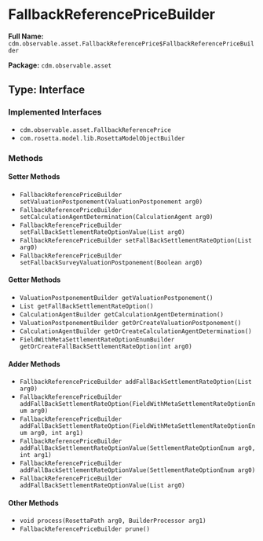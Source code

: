 # FallbackReferencePriceBuilder

**Full Name:** `cdm.observable.asset.FallbackReferencePrice$FallbackReferencePriceBuilder`

**Package:** `cdm.observable.asset`

## Type: Interface

### Implemented Interfaces

- `cdm.observable.asset.FallbackReferencePrice`
- `com.rosetta.model.lib.RosettaModelObjectBuilder`

### Methods

#### Setter Methods

- `FallbackReferencePriceBuilder setValuationPostponement(ValuationPostponement arg0)`
- `FallbackReferencePriceBuilder setCalculationAgentDetermination(CalculationAgent arg0)`
- `FallbackReferencePriceBuilder setFallBackSettlementRateOptionValue(List arg0)`
- `FallbackReferencePriceBuilder setFallBackSettlementRateOption(List arg0)`
- `FallbackReferencePriceBuilder setFallbackSurveyValuationPostponement(Boolean arg0)`

#### Getter Methods

- `ValuationPostponementBuilder getValuationPostponement()`
- `List getFallBackSettlementRateOption()`
- `CalculationAgentBuilder getCalculationAgentDetermination()`
- `ValuationPostponementBuilder getOrCreateValuationPostponement()`
- `CalculationAgentBuilder getOrCreateCalculationAgentDetermination()`
- `FieldWithMetaSettlementRateOptionEnumBuilder getOrCreateFallBackSettlementRateOption(int arg0)`

#### Adder Methods

- `FallbackReferencePriceBuilder addFallBackSettlementRateOption(List arg0)`
- `FallbackReferencePriceBuilder addFallBackSettlementRateOption(FieldWithMetaSettlementRateOptionEnum arg0)`
- `FallbackReferencePriceBuilder addFallBackSettlementRateOption(FieldWithMetaSettlementRateOptionEnum arg0, int arg1)`
- `FallbackReferencePriceBuilder addFallBackSettlementRateOptionValue(SettlementRateOptionEnum arg0, int arg1)`
- `FallbackReferencePriceBuilder addFallBackSettlementRateOptionValue(SettlementRateOptionEnum arg0)`
- `FallbackReferencePriceBuilder addFallBackSettlementRateOptionValue(List arg0)`

#### Other Methods

- `void process(RosettaPath arg0, BuilderProcessor arg1)`
- `FallbackReferencePriceBuilder prune()`

